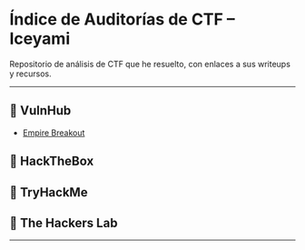 # Índice de Auditorías de CTF – Iceyami

Repositorio de análisis de CTF que he resuelto, con enlaces a sus writeups y recursos.

---

## 📂 VulnHub
- [Empire Breakout](https://github.com/iceYami/CTF_Analisis/blob/main/Empire_Breakout.md)

## 📂 HackTheBox

## 📂 TryHackMe

## 📂 The Hackers Lab

---
